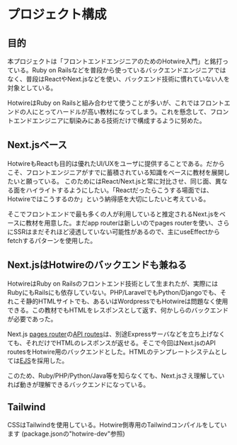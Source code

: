 # プロジェクト構成

## 目的

本プロジェクトは「フロントエンドエンジニアのためのHotwire入門」と銘打っている。Ruby on Railsなどを普段から使っているバックエンドエンジニアではなく、普段はReactやNext.jsなどを使い、バックエンド技術に慣れていない人を対象としている。

HotwireはRuby on Railsと組み合わせて使うことが多いが、これではフロントエンドの人にとってハードルが高い教材になってしまう。これを懸念して、フロントエンドエンジニアに馴染みにある技術だけで構成するように努めた。

## Next.jsベース

HotwireもReactも目的は優れたUI/UXをユーザに提供することである。だからこそ、フロントエンジニアがすでに蓄積されている知識をベースに教材を展開したいと願っている。 このためにはReact/Next.jsと常に対比させ、同じ面、異なる面をハイライトするようにしたい。「Reactだったらこうする場面では、Hotwireではこうするのか」という納得感を大切にしたいと考えている。

そこでフロントエンドで最も多くの人が利用していると推定されるNext.jsをベースに教材を用意した。まだapp routerは新しいのでpages routerを使い、さらにSSRはまだそれほど浸透していない可能性があるので、主にuseEffectからfetchするパターンを使用した。

## Next.jsはHotwireのバックエンドも兼ねる

HotwireはRuby on Railsのフロントエンド技術として生まれたが、実際にはRubyにもRailsにも依存していない。PHP/LaravelでもPython/Djangoでも、それこそ静的HTMLサイトでも、あるいはWordpressでもHotwireは問題なく使用できる。この教材でもHTMLをレスポンスとして返す、何かしらのバックエンドが必要であった。

Next.js [pages router](https://nextjs.org/docs/pages)の[API routes](https://nextjs.org/docs/pages/building-your-application/routing/api-routes)は、別途Expressサーバなどを立ち上げなくても、それだけでHTMLのレスポンスが返せる。そこで今回はNext.jsのAPI routesをHotwire用のバックエンドとした。HTMLのテンプレートシステムとしては[EJS](https://ejs.co)を採用した。

このため、Ruby/PHP/Python/Java等を知らなくても、Next.jsさえ理解していれば動きが理解できるバックエンドになっている。

## Tailwind

CSSはTailwindを使用している。Hotwire側専用のTailwindコンパイルをしています (package.jsonの"hotwire-dev"参照)
